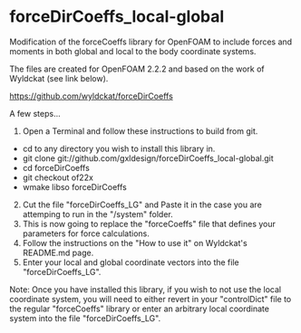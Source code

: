 forceDirCoeffs_local-global
===========================

Modification of the forceCoeffs library for OpenFOAM to include forces and moments in both global and local to the body coordinate systems.

The files are created for OpenFOAM 2.2.2 and based on the work of Wyldckat (see link below).  

https://github.com/wyldckat/forceDirCoeffs


A few steps...

1. Open a Terminal and follow these instructions to build from git.
 - cd to any directory you wish to install this library in.
 - git clone git://github.com/gxldesign/forceDirCoeffs_local-global.git
 - cd forceDirCoeffs
 - git checkout of22x
 - wmake libso forceDirCoeffs
2. Cut the file "forceDirCoeffs_LG" and Paste it in the case you are attemping to run in the "/system" folder.
3. This is now going to replace the "forceCoeffs" file that defines your parameters for force calculations.
4. Follow the instructions on the "How to use it" on Wyldckat's README.md page.
5. Enter your local and global coordinate vectors into the file "forceDirCoeffs_LG".  

Note: Once you have installed this library, if you wish to not use the local coordinate system, you will need to either revert in your "controlDict" file to the regular "forceCoeffs" library or enter an arbitrary local coordinate system into the file "forceDirCoeffs_LG".
